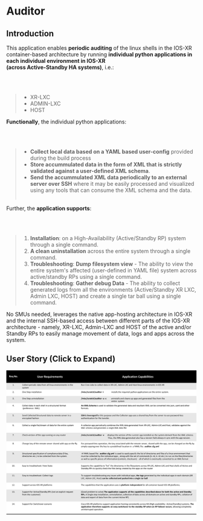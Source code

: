 # Auditor

## Introduction

This application enables **periodic auditing** of the linux shells in the IOS-XR container-based architecture by running **individual python applications in each individual environment in IOS-XR   
(across Active-Standby HA systems)**, i.e.:    
  
&nbsp;    
&nbsp;  

>*   XR-LXC     
>*   ADMIN-LXC   
>*   HOST    
  

**Functionally**, the individual python applications:    
  
&nbsp;    
&nbsp;   
 

>*  **Collect local data based on a YAML based user-config** provided during the build process 
>*  **Store accummulated data in the form of XML that is strictly validated against a user-defined XML schema**.
>*  **Send the accummulated XML data periodically to an external server over SSH** where it may be easily processed and visualized using any tools that can consume the XML schema and the data.
&nbsp;    
&nbsp;   

Further, the **application supports**:     
  
&nbsp;    
&nbsp;   
  

>1.  **Installation**: on a High-Availability (Active/Standby RP) system through a single command.  
>2.  **A clean uninstallation**  across the entire system through a single command.  
>3.  **Troubleshooting**:   **Dump filesystem view** - The ability to view the entire system's affected (user-defined in YAML file) system across active/standby RPs using a single command.  
>4.  **Troubleshooting**:   **Gather debug Data** - The ability to collect generated logs from all the environments (Active/Standby XR LXC, Admin LXC, HOST) and create a single tar ball using a single command.  
    
    
No SMUs needed, leverages the native app-hosting architecture in IOS-XR and the internal SSH-based access between different parts of the IOS-XR architecture - namely, XR-LXC, Admin-LXC and HOST of the active and/or Standby RPs to easily manage movement of data, logs and apps across the system.




## User Story (Click to Expand)

<a href="https://raw.githubusercontent.com/akshshar/xr-auditor/master/user_story_auditor.png">![user-story](https://raw.githubusercontent.com/akshshar/xr-auditor/master/user_story_auditor.png)</a>






    
